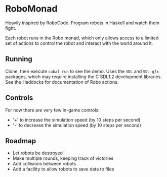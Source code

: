 # RoboMonad
Heavily inspired by RoboCode. Program robots in Haskell and watch them fight.

Each robot runs in the Robo monad, which only allows access to a limited set of actions to control the robot and interact with the world around it.

## Running
Clone, then execute `cabal run` to see the demo. Uses the `SDL` and `SDL-gfx` packages, which may require installing the C SDL1.2 development libraries. See the Haddocks for documentation of Robo actions.

## Controls
For now there are very few in-game controls:
 - '+' to increase the simulation speed (by 10 steps per second)
 - '-' to decrease the simulation speed (by 10 steps per second)

## Roadmap
 - Let robots be destroyed
 - Make multiple rounds, keeping track of victories
 - Add collisions between robots
 - Add a facility to allow robots to save data to files
